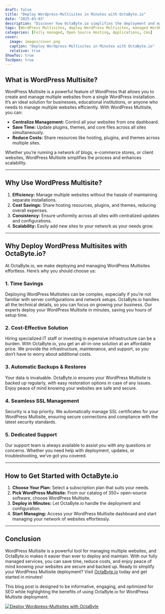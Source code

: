 ```yaml
---
draft: false
title: "Deploy Wordpress-Multisites in Minutes with OctaByte.io"
date: "2025-03-03"
description: "Discover how OctaByte.io simplifies the deployment and management of WordPress Multisites, saving you time, effort, and costs. Learn why WordPress Multisites are a game-changer for managing multiple websites and how OctaByte’s fully managed services make it seamless and secure."
tags: [WordPress Multisites, deploy WordPress Multisites, managed WordPress hosting, OctaByte, WordPress Multisite benefits, managed open-source software, WordPress Multisite deployment, secure WordPress hosting, cost-effective WordPress hosting, automated WordPress backups]
categories: [Fully managed, Open Source Hosting, Applications, Cms]
cover:
  image: images/cover.png
  caption: "Deploy Wordpress-Multisites in Minutes with OctaByte.io"
  relative: true
ShowToc: true
TocOpen: true
---
```



## What is WordPress Multisite?

WordPress Multisite is a powerful feature of WordPress that allows you to create and manage multiple websites from a single WordPress installation. It’s an ideal solution for businesses, educational institutions, or anyone who needs to manage multiple websites efficiently. With WordPress Multisite, you can:

- **Centralize Management:** Control all your websites from one dashboard.
- **Save Time:** Update plugins, themes, and core files across all sites simultaneously.
- **Reduce Costs:** Share resources like hosting, plugins, and themes across multiple sites.

Whether you’re running a network of blogs, e-commerce stores, or client websites, WordPress Multisite simplifies the process and enhances scalability.

---

## Why Use WordPress Multisite?

1. **Efficiency:** Manage multiple websites without the hassle of maintaining separate installations.
2. **Cost Savings:** Share hosting resources, plugins, and themes, reducing overall expenses.
3. **Consistency:** Ensure uniformity across all sites with centralized updates and configurations.
4. **Scalability:** Easily add new sites to your network as your needs grow.

---

## Why Deploy WordPress Multisites with OctaByte.io?

At OctaByte.io, we make deploying and managing WordPress Multisites effortless. Here’s why you should choose us:

### 1. **Time Savings**
Deploying WordPress Multisites can be complex, especially if you’re not familiar with server configurations and network setups. OctaByte.io handles all the technical details, so you can focus on growing your business. Our experts deploy your WordPress Multisite in minutes, saving you hours of setup time.

### 2. **Cost-Effective Solution**
Hiring specialized IT staff or investing in expensive infrastructure can be a burden. With OctaByte.io, you get an all-in-one solution at an affordable price. We provide the infrastructure, maintenance, and support, so you don’t have to worry about additional costs.

### 3. **Automatic Backups & Restores**
Your data is invaluable. OctaByte.io ensures your WordPress Multisite is backed up regularly, with easy restoration options in case of any issues. Enjoy peace of mind knowing your websites are safe and secure.

### 4. **Seamless SSL Management**
Security is a top priority. We automatically manage SSL certificates for your WordPress Multisite, ensuring secure connections and compliance with the latest security standards.

### 5. **Dedicated Support**
Our support team is always available to assist you with any questions or concerns. Whether you need help with deployment, updates, or troubleshooting, we’ve got you covered.

---

## How to Get Started with OctaByte.io

1. **Choose Your Plan:** Select a subscription plan that suits your needs.
2. **Pick WordPress Multisite:** From our catalog of 350+ open-source software, choose WordPress Multisite.
3. **Deploy in Minutes:** Let OctaByte.io handle the deployment and configuration.
4. **Start Managing:** Access your WordPress Multisite dashboard and start managing your network of websites effortlessly.

---

## Conclusion

WordPress Multisite is a powerful tool for managing multiple websites, and OctaByte.io makes it easier than ever to deploy and maintain. With our fully managed services, you can save time, reduce costs, and enjoy peace of mind knowing your websites are secure and backed up. Ready to simplify your WordPress Multisite deployment? Visit [OctaByte.io](https://octabyte.io) today and get started in minutes!
 

This blog post is designed to be informative, engaging, and optimized for SEO while highlighting the benefits of using OctaByte.io for WordPress Multisite deployment.

[![Deploy Wordpress-Multisites with OctaByte](/images/deploy-on-octabyte.png)](https://octabyte.io/fully-managed-open-source-services/applications/cms/wordpress-multisites)